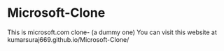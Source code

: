 # Microsoft-Clone
This is microsoft.com clone- (a dummy one)
You can visit this website at kumarsuraj669.github.io/Microsoft-Clone/
